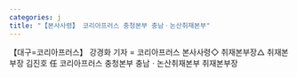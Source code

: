 ```yaml
---
categories: j
title: "【본사사령】 코리아프러스 충청본부 충남ㆍ논산취재본부"
---
```

【대구=코리아프러스】 강경화 기자 = 코리아프러스 본사사령◇ 취재본부장△ 취재본부장 김진호 任 코리아프러스 충청본부 충남ㆍ논산취재본부 취재본부장